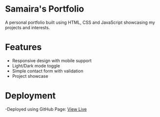 # Samaira's Portfolio
A personal portfolio built using HTML, CSS and JavaScript showcasing my projects and interests.
# Features
- Responsive design with mobile support
- Light/Dark mode toggle
- Simple contact form with validation
- Project showcase
# Deployment
-Deployed using GitHub Page: [View Live](https://samaira173.github.io/samaira-portfolio/)
